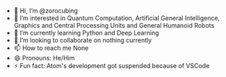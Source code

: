- 👋 Hi, I’m @zorocubing
- 👀 I’m interested in Quantum Computation, Artificial General Intelligence, Graphics and Central Processing Units and General Humanoid Robots
- 🌱 I’m currently learning Python and Deep Learning
- 💞️ I’m looking to collaborate on nothing currently
- 📫 How to reach me None
- 😄 Pronouns: He/Him
- ⚡ Fun fact: Atom's development got suspended because of VSCode
